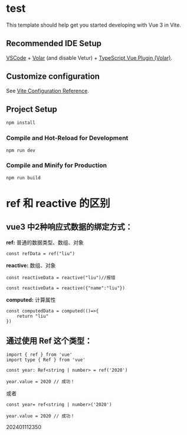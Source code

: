# test

This template should help get you started developing with Vue 3 in Vite.

## Recommended IDE Setup

[VSCode](https://code.visualstudio.com/) + [Volar](https://marketplace.visualstudio.com/items?itemName=Vue.volar) (and disable Vetur) + [TypeScript Vue Plugin (Volar)](https://marketplace.visualstudio.com/items?itemName=Vue.vscode-typescript-vue-plugin).

## Customize configuration

See [Vite Configuration Reference](https://vitejs.dev/config/).

## Project Setup

```sh
npm install
```

### Compile and Hot-Reload for Development

```sh
npm run dev
```

### Compile and Minify for Production

```sh
npm run build
```

# ref 和 reactive 的区别

## vue3 中2种响应式数据的绑定方式：

**ref:** 普通的数据类型、数组、对象 

```
const refData = ref("liu")
```

**reactive:** 数组、对象
```
const reactiveData = reactive("liu")//报错
```
```
const reactiveData = reactive({"name":"liu"})
```

**computed:** 计算属性
```
const computedData = computed(()=>{
    return "liu"
})
```

## 通过使用 Ref 这个类型：
```
import { ref } from 'vue'
import type { Ref } from 'vue'

const year: Ref<string | number> = ref('2020')

year.value = 2020 // 成功！
```
或者
```
const year= ref<string | number>('2020')

year.value = 2020 // 成功！
```
202401112350